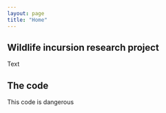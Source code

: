 ```yaml
---
layout: page
title: "Home"
---
```


## Wildlife incursion research project
Text

## The code
This code is dangerous
